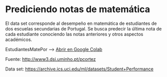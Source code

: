 # Prediciendo notas de matemática

El data set corresponde al desempeño en matemática de estudiantes de dos escuelas secundarias de Portugal. Se busca predecir la última nota de cada estudiante conociendo las notas anteriores y otros aspectos académicos.

EstudiantesMatePor --> [Abrir en Google Colab](
https://colab.research.google.com/github/pablinT/Linear-Regression/blob/master/estudiantesMatePor.ipynb)


Fuente: http://www3.dsi.uminho.pt/pcortez

Data set: https://archive.ics.uci.edu/ml/datasets/Student+Performance
